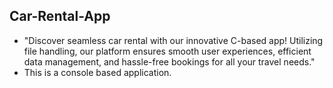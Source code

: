 ## Car-Rental-App

- "Discover seamless car rental with our innovative C-based app! Utilizing file handling, our platform ensures smooth user experiences, efficient data management, and hassle-free bookings for all your travel needs."
- This is a console based application.
